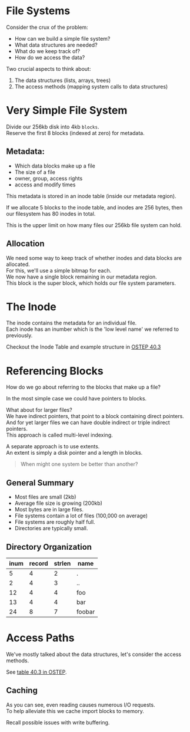 File Systems
============

Consider the crux of the problem:
- How can we build a simple file system?
- What data structures are needed?
- What do we keep track of?
- How do we access the data?

Two crucial aspects to think about:
1. The data structures (lists, arrays, trees)
2. The access methods (mapping system calls to data structures)


Very Simple File System
=======================

Divide our 256kb disk into 4kb `blocks`.  
Reserve the first 8 blocks (indexed at zero) for metadata.  

Metadata:
---------

- Which data blocks make up a file
- The size of a file
- owner, group, access rights
- access and modify times

This metadata is stored in an inode table (inside our metadata region).

If we allocate 5 blocks to the inode table, and inodes are 256 bytes, 
then our filesystem has 80 inodes in total.

This is the upper limit on how many files our 256kb file system can hold.

Allocation
----------

We need some way to keep track of whether inodes and data blocks are allocated.  
For this, we'll use a simple bitmap for each.  
We now have a single block remaining in our metadata region.  
This block is the super block, which holds our file system parameters.  


The Inode
=========

The inode contains the metadata for an individual file.  
Each inode has an inumber which is the 'low level name' we referred to previously.  

Checkout the Inode Table and example structure in [OSTEP 40.3](http://pages.cs.wisc.edu/~remzi/OSTEP/file-implementation.pdf#page=4)


Referencing Blocks
==================

How do we go about referring to the blocks that make up a file?

In the most simple case we could have pointers to blocks. 

What about for larger files?  
We have indirect pointers, that point to a block containing direct pointers.  
And for yet larger files we can have double indirect or triple indirect pointers.  
This approach is called multi-level indexing.

A separate approach is to use extents.  
An extent is simply a disk pointer and a length in blocks.

> When might one system be better than another?


General Summary
---------------

- Most files are small (2kb)
- Average file size is growing (200kb)
- Most bytes are in large files.
- File systems contain a lot of files (100,000 on average)
- File systems are roughly half full.
- Directories are typically small.


Directory Organization
----------------------

| inum | record | strlen | name   |
|------|--------|--------|--------|
| 5    | 4      | 2      | .      |
| 2    | 4      | 3      | ..     |
| 12   | 4      | 4      | foo    |
| 13   | 4      | 4      | bar    |
| 24   | 8      | 7      | foobar |


Access Paths
============

We've mostly talked about the data structures, let's consider the access methods.

See [table 40.3 in OSTEP](pages.cs.wisc.edu/~remzi/OSTEP/file-implementation.pdf#page=11).


Caching
-------

As you can see, even reading causes numerous I/O requests.  
To help alleviate this we cache import blocks to memory.  

Recall possible issues with write buffering.

